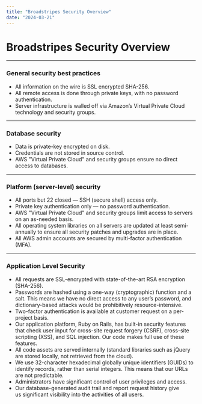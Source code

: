 ```yaml
---
title: "Broadstripes Security Overview"
date: "2024-03-21"
---
```


# **Broadstripes Security Overview**

* * *

### **General security best practices**

- All information on the wire is SSL encrypted SHA-256.
- All remote access is done through private keys, with no password authentication.
- Server infrastructure is walled off via Amazon’s Virtual Private Cloud technology and security groups.

* * *

### **Database security**

- Data is private-key encrypted on disk.
- Credentials are not stored in source control.
- AWS "Virtual Private Cloud" and security groups ensure no direct access to databases.

* * *

### **Platform (server-level) security**

- All ports but 22 closed — SSH (secure shell) access only.
- Private key authentication only — no password authentication.
- AWS "Virtual Private Cloud" and security groups limit access to servers on an as-needed basis.
- All operating system libraries on all servers are updated at least semi-annually to ensure all security patches and upgrades are in place.
- All AWS admin accounts are secured by multi-factor authentication (MFA).

* * *

### **Application Level Security**

- All requests are SSL-encrypted with state-of-the-art RSA encryption (SHA-256).
- Passwords are hashed using a one-way (cryptographic) function and a salt. This means we have no direct access to any user’s password, and dictionary-based attacks would be prohibitively resource-intensive.
- Two-factor authentication is available at customer request on a per-project basis.
- Our application platform, Ruby on Rails, has built-in security features that check user input for cross-site request forgery (CSRF), cross-site scripting (XSS), and SQL injection. Our code makes full use of these features.
- All code assets are served internally (standard libraries such as jQuery are stored locally, not retrieved from the cloud).
- We use 32-character hexadecimal globally unique identifiers (GUIDs) to identify records, rather than serial integers. This means that our URLs are not predictable.
- Administrators have significant control of user privileges and access.
- Our database-generated audit trail and report request history give us significant visibility into the activities of all users.
